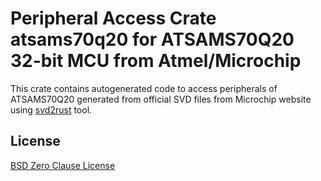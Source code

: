 # Peripheral Access Crate atsams70q20 for ATSAMS70Q20 32-bit MCU from Atmel/Microchip

This crate contains autogenerated code to access peripherals of ATSAMS70Q20 generated from official SVD files from Microchip website using [svd2rust](https://github.com/rust-embedded/svd2rust/) tool.

## License

[BSD Zero Clause License](https://choosealicense.com/licenses/0bsd/)

